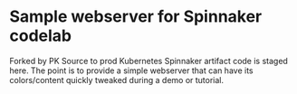 # Sample webserver for Spinnaker codelab

Forked by PK 
Source to prod Kubernetes Spinnaker artifact code is staged here. The point is
to provide a simple webserver that can have its colors/content quickly tweaked
during a demo or tutorial.
